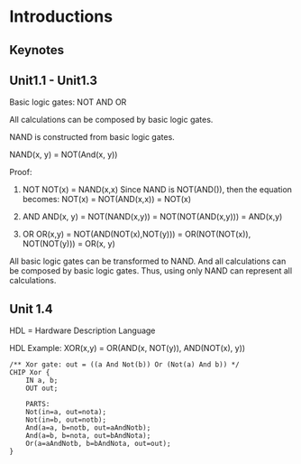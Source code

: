 # Introductions

## Keynotes

## Unit1.1 - Unit1.3
Basic logic gates:
NOT
AND
OR

All calculations can be composed by basic logic gates.

NAND is constructed from basic logic gates.

NAND(x, y) = NOT(And(x, y))

Proof:
1. NOT
NOT(x) = NAND(x,x)
Since NAND is NOT(AND()), then the equation becomes:
NOT(x) = NOT(AND(x,x))
       = NOT(x)

2. AND
AND(x, y) = NOT(NAND(x,y))
          = NOT(NOT(AND(x,y)))
          = AND(x,y)

3. OR
OR(x,y) = NOT(AND(NOT(x),NOT(y)))
        = OR(NOT(NOT(x)), NOT(NOT(y)))
        = OR(x, y)

All basic logic gates can be transformed to NAND. And all calculations can be composed by basic logic gates. Thus, using only NAND can represent all calculations.

## Unit 1.4

HDL = Hardware Description Language

HDL Example: XOR(x,y) = OR(AND(x, NOT(y)), AND(NOT(x), y))
```
/** Xor gate: out = ((a And Not(b)) Or (Not(a) And b)) */
CHIP Xor {
    IN a, b;
    OUT out;

    PARTS:
    Not(in=a, out=nota);
    Not(in=b, out=notb);
    And(a=a, b=notb, out=aAndNotb);
    And(a=b, b=nota, out=bAndNota);
    Or(a=aAndNotb, b=bAndNota, out=out);
}

```